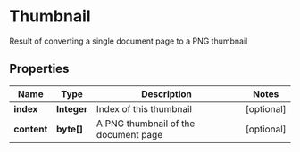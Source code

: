 

# Thumbnail

Result of converting a single document page to a PNG thumbnail

## Properties

| Name | Type | Description | Notes |
|------------ | ------------- | ------------- | -------------|
|**index** | **Integer** | Index of this thumbnail |  [optional] |
|**content** | **byte[]** | A PNG thumbnail of the document page |  [optional] |



